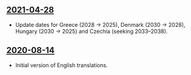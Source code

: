 ## [2021-04-28](https://github.com/faktaoklimatu/graphics/blob/37e00c27cccbb13bae969ad227b0a807ced34eae/data-visualization/energetics/european-union/coal-phase-out/en-coal-phase-out-eu.ai)

- Update dates for Greece (2028 → 2025), Denmark (2030 → 2028), Hungary
  (2030 → 2025) and Czechia (seeking 2033–2038).

## [2020-08-14](https://github.com/faktaoklimatu/graphics/blob/bf758f8b6157256facd2a2f32c5e9527cec89725/Data%20visualization/Energetics/European%20Union/Coal%20phase-out/en-coal-phase-out-eu.ai)

- Initial version of English translations.

